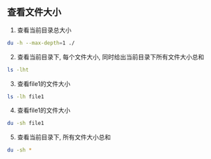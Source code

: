 ## 查看文件大小
1. 查看当前目录总大小
```sh
du -h --max-depth=1 ./
```
2. 查看当前目录下, 每个文件大小, 同时给出当前目录下所有文件大小总和
```sh
ls -lht
```
3. 查看file1的文件大小
```sh
ls -lh file1
```
4. 查看file1的文件大小
```sh
du -sh file1
```
5. 查看当前目录下, 所有文件大小总和
```sh
du -sh *
```